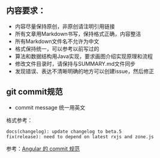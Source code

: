 ## 内容要求：

- 内容尽量保持原创，非原创请注明引用链接
- 所有文章用Markdown书写，保持格式正确，内容整洁
- 所有Markdown文件名不允许为中文
- 格式保持统一，可以参考以前写过的
- 算法和数据结构用Java实现，要求画图介绍实现原理和流程
- 修改文件目录时，请保持与SUMMARY.md文件同步
- 发现错误、表达不清晰明确的地方可以创建issue，然后修正

## git commit规范

- commit message 统一用英文

格式参考：
```
docs(changelog): update changelog to beta.5
fix(release): need to depend on latest rxjs and zone.js
```

参考：[Angular 的 commit 规范](https://github.com/angular/angular/blob/master/CONTRIBUTING.md#-commit-message-guidelines)
